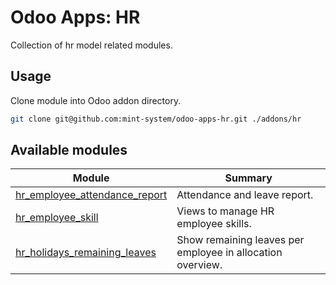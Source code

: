 # Odoo Apps: HR

Collection of hr model related modules.

## Usage

Clone module into Odoo addon directory.

```bash
git clone git@github.com:mint-system/odoo-apps-hr.git ./addons/hr
```

## Available modules

| Module | Summary |
| --- | --- |
| [hr_employee_attendance_report](hr_employee_attendance_report) |         Attendance and leave report. |
| [hr_employee_skill](hr_employee_skill) |         Views to manage HR employee skills. |
| [hr_holidays_remaining_leaves](hr_holidays_remaining_leaves) |         Show remaining leaves per employee in allocation overview. |
